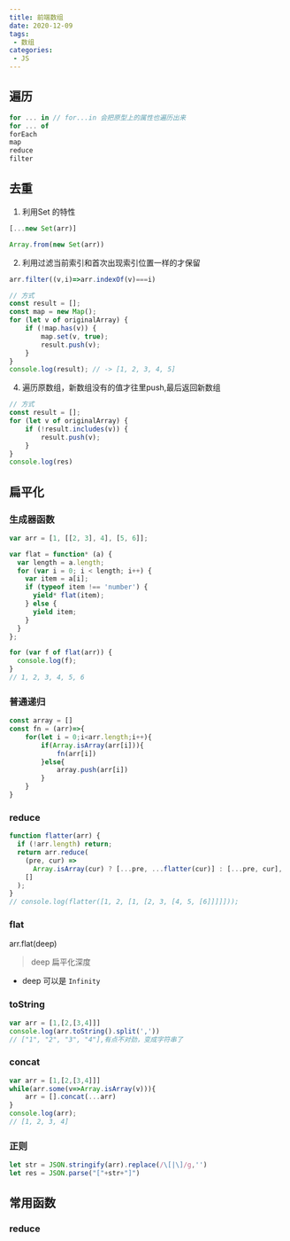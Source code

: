 ```yaml
---
title: 前端数组
date: 2020-12-09
tags:
 - 数组
categories: 
 - JS
---
```


## 遍历

```js
for ... in // for...in 会把原型上的属性也遍历出来
for ... of
forEach
map
reduce
filter

```

## 去重

1. 利用Set 的特性

```js
[...new Set(arr)]
```

```js
Array.from(new Set(arr))
```

2. 利用过滤当前索引和首次出现索引位置一样的才保留

```js
arr.filter((v,i)=>arr.indexOf(v)===i)
```

```js
// 方式
const result = [];
const map = new Map();
for (let v of originalArray) {
    if (!map.has(v)) {
        map.set(v, true);
        result.push(v);
    }
}
console.log(result); // -> [1, 2, 3, 4, 5]
```

4. 遍历原数组，新数组没有的值才往里push,最后返回新数组

```js
// 方式
const result = [];
for (let v of originalArray) {
    if (!result.includes(v)) {
        result.push(v);
    }
}
console.log(res)
```



## 扁平化

### 生成器函数

```js
var arr = [1, [[2, 3], 4], [5, 6]];

var flat = function* (a) {
  var length = a.length;
  for (var i = 0; i < length; i++) {
    var item = a[i];
    if (typeof item !== 'number') {
      yield* flat(item);
    } else {
      yield item;
    }
  }
};

for (var f of flat(arr)) {
  console.log(f);
}
// 1, 2, 3, 4, 5, 6
```

### 普通递归

```js
const array = []
const fn = (arr)=>{
	for(let i = 0;i<arr.length;i++){
		if(Array.isArray(arr[i])){
			fn(arr[i])
		}else{
			array.push(arr[i])
		}
	}
}
```

### reduce

```js
function flatter(arr) {
  if (!arr.length) return;
  return arr.reduce(
    (pre, cur) =>
      Array.isArray(cur) ? [...pre, ...flatter(cur)] : [...pre, cur],
    []
  );
}
// console.log(flatter([1, 2, [1, [2, 3, [4, 5, [6]]]]]));
```

### flat

arr.flat(deep)

> deep 扁平化深度

- deep 可以是 `Infinity`

### toString

```js
var arr = [1,[2,[3,4]]]
console.log(arr.toString().split(','))
// ["1", "2", "3", "4"],有点不对劲，变成字符串了
```

### concat

```js
var arr = [1,[2,[3,4]]]
while(arr.some(v=>Array.isArray(v))){
	arr = [].concat(...arr)
}
console.log(arr);
// [1, 2, 3, 4]
```

### 正则

```js
let str = JSON.stringify(arr).replace(/\[|\]/g,'')
let res = JSON.parse("["+str+"]")
```

## 常用函数

### reduce

